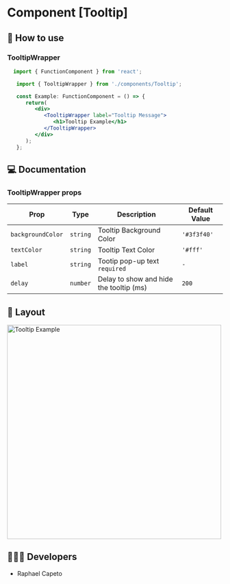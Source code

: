 # Component [Tooltip]


## 🚀 How to use

### TooltipWrapper
```jsx
  import { FunctionComponent } from 'react';

   import { TooltipWrapper } from './components/Tooltip';

   const Example: FunctionComponent = () => {
      return(
         <div>
            <TooltipWrapper label="Tooltip Message">
               <h1>Tooltip Example</h1>
            </TooltipWrapper>
         </div>
      );
   };
```

## 💻 Documentation

### TooltipWrapper props

| Prop | Type | Description                                                                                                                                         | Default Value |
| --------- | -------- | ------------------------------------------------------------------------------------------------------------------------------------------------------- | ----------------- |
| `backgroundColor`  | `string` | Tooltip Background Color | `'#3f3f40'` |
| `textColor`  | `string` | Tooltip Text Color | `'#fff'` |
| `label`  | `string` | Tootip pop-up text `required`| `-` |
| `delay`  | `number` | Delay to show and hide the tooltip (ms) | `200` |


## 🔖 Layout

<p align="left">
   <img width="500" alt="Tooltip Example" src="https://user-images.githubusercontent.com/61842405/154625207-111c7d97-77c1-46ee-a1fc-a48850e8c480.png">

</p>

## 👨🏻‍💻 Developers
- Raphael Capeto


